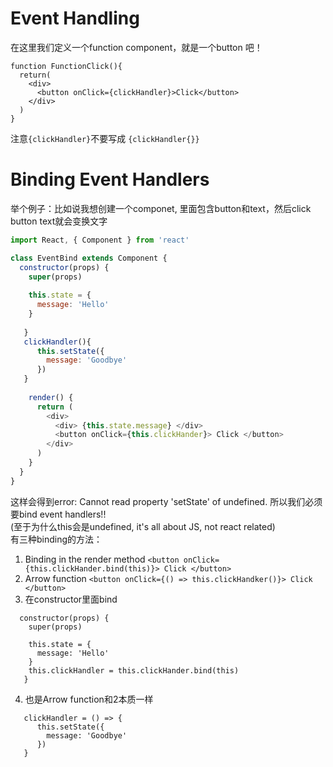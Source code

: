 # Event Handling
在这里我们定义一个function component，就是一个button 吧！   
```
function FunctionClick(){
  return(
    <div>
      <button onClick={clickHandler}>Click</button>
    </div>
  )
}
```
注意`{clickHandler}`不要写成 `{clickHandler{}}`

# Binding Event Handlers
举个例子：比如说我想创建一个componet, 里面包含button和text，然后click button text就会变换文字    
```js
import React, { Component } from 'react'

class EventBind extends Component {
  constructor(props) {
    super(props)
    
    this.state = {
      message: 'Hello'
    }
    
   }
   clickHandler(){
      this.setState({
        message: 'Goodbye'
      })
   }
    
    render() {
      return (
        <div>
          <div> {this.state.message} </div>
          <button onClick={this.clickHander}> Click </button>
        </div>
      )
    }
  }
}
```
这样会得到error: Cannot read property 'setState' of undefined. 所以我们必须要bind event handlers!!    
(至于为什么this会是undefined, it's all about JS, not react related)   
有三种binding的方法：   
1. Binding in the render method
`<button onClick={this.clickHander.bind(this)}> Click </button>`
2. Arrow function
`<button onClick={() => this.clickHandker()}> Click </button>`
3. 在constructor里面bind
```
  constructor(props) {
    super(props)
    
    this.state = {
      message: 'Hello'
    }
    this.clickHandler = this.clickHander.bind(this)
   }
```
4. 也是Arrow function和2本质一样
```
   clickHandler = () => {
      this.setState({
        message: 'Goodbye'
      })
   }
```
